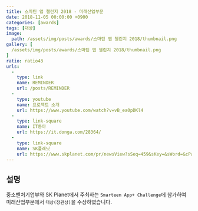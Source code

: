 ```yaml
---
title: 스마틴 앱 챌린지 2018 - 미래산업부문
date: 2018-11-05 00:00:00 +0900
categories: [awards]
tags: [대상]
image:
  path: /assets/img/posts/awards/스마틴 앱 챌린지 2018/thumbnail.png
gallery: [
  /assets/img/posts/awards/스마틴 앱 챌린지 2018/thumbnail.png
]
ratio: ratio43
urls:
  -
    type: link
    name: REMINDER
    url: /posts/REMINDER
  -
    type: youtube
    name: 프로젝트 소개
    url: https://www.youtube.com/watch?v=vB_ea0pDKl4
  -
    type: link-square
    name: IT동아
    url: https://it.donga.com/28364/
  -
    type: link-square
    name: SK플래닛
    url: https://www.skplanet.com/pr/newsView?sSeq=459&sKey=&sWord=&cPage=0
---
```

## 설명
중소벤처기업부와 SK Planet에서 주최하는 `Smarteen App+ Challenge`에 참가하여 미래산업부문에서 `대상(장관상)`을 수상하였습니다.
